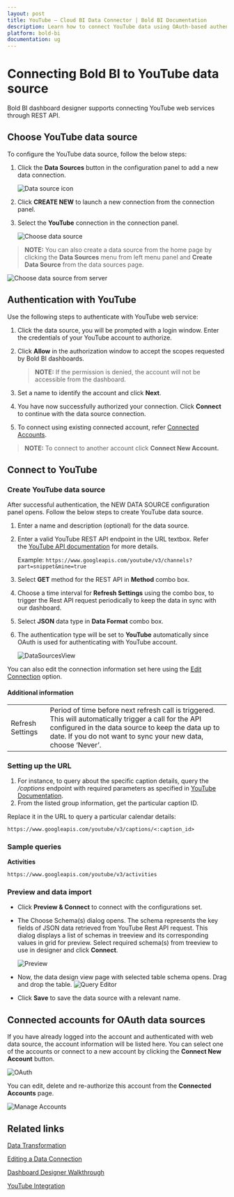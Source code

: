 ```yaml
---
layout: post
title: YouTube – Cloud BI Data Connector | Bold BI Documentation
description: Learn how to connect YouTube data using OAuth-based authentication through REST API endpoint with Bold BI Cloud.
platform: bold-bi
documentation: ug
---
```


# Connecting Bold BI to YouTube data source
Bold BI dashboard designer supports connecting YouTube web services through REST API. 

## Choose YouTube data source
To configure the YouTube data source, follow the below steps:
1. Click the **Data Sources** button in the configuration panel to add a new data connection.

   ![Data source icon](/static/assets/cloud/working-with-datasource/data-connectors/images/common/DataSourcesIcon.png)

2. Click **CREATE NEW** to launch a new connection from the connection panel.
3. Select the **YouTube** connection in the connection panel.

   ![Choose data source](/static/assets/cloud/working-with-datasource/data-connectors/images/Youtube/ChooseDS.png)

> **NOTE:** You can also create a data source from the home page by clicking the **Data Sources** menu from left menu panel and **Create Data Source** from the data sources page.

   ![Choose data source from server](/static/assets/cloud/working-with-datasource/data-connectors/images/Youtube/ChooseDS_Server.png)

## Authentication with YouTube
Use the following steps to authenticate with YouTube web service:

1. Click the data source, you will be prompted with a login window. Enter the credentials of your YouTube account to authorize.
2. Click **Allow** in the authorization window to accept the scopes requested by Bold BI dashboards.

   > **NOTE:** If the permission is denied, the account will not be accessible from the dashboard.

3. Set a name to identify the account and click **Next**. 
4. You have now successfully authorized your connection. Click **Connect** to continue with the data source connection.
5. To connect using existing connected account, refer [Connected Accounts](/cloud-bi/working-with-data-source/data-connectors/youtube/#connected-accounts-for-oauth-data-sources).

> **NOTE:** To connect to another account click **Connect New Account.**


## Connect to YouTube
### Create YouTube data source
After successful authentication, the NEW DATA SOURCE configuration panel opens. Follow the below steps to create YouTube data source.
1. Enter a name and description (optional) for the data source.
2. Enter a valid YouTube REST API endpoint in the URL textbox. Refer the [YouTube API documentation](https://developers.google.com/youtube/v3/docs/) for more details.

    Example: `https://www.googleapis.com/youtube/v3/channels?part=snippet&mine=true`    
3. Select **GET** method for the REST API in **Method** combo box.
4. Choose a time interval for **Refresh Settings** using the combo box, to trigger the Rest API request periodically to keep the data in sync with our dashboard.  
5. Select **JSON** data type in **Data Format** combo box.
6. The authentication type will be set to **YouTube** automatically since OAuth is used for authenticating with YouTube account.

    ![DataSourcesView](/static/assets/cloud/working-with-datasource/data-connectors/images/Youtube/DataSourcesView.png)

You can also edit the connection information set here using the [Edit Connection](/cloud-bi/working-with-data-source/editing-a-data-connection/) option.

#### Additional information
<table width="600">
<tr>
<td>
Refresh Settings
</td>
<td>
Period of time before next refresh call is triggered. This will automatically trigger a call for the API configured in the data source to keep the data up to date. If you do not want to sync your new data, choose ‘Never’.
</td>
</tr>
</table>

### Setting up the URL
1. For instance, to query about the specific caption details, query the <i>/captions</i> endpoint with required parameters as specified in [YouTube Documentation](https://developers.google.com/youtube/v3/docs/captions/list).
2. From the listed group information, get the particular caption ID.

Replace it in the URL to query a particular calendar details:

`https://www.googleapis.com/youtube/v3/captions/<:caption_id>`

### Sample queries
**Activities**

`https://www.googleapis.com/youtube/v3/activities`

### Preview and data import
* Click **Preview & Connect** to connect with the configurations set.
* The Choose Schema(s) dialog opens. The schema represents the key fields of JSON data retrieved from YouTube Rest API request. This dialog displays a list of schemas in treeview and its corresponding values in grid for preview. Select required schema(s) from treeview to use in designer and click **Connect**.

   ![Preview](/static/assets/cloud/working-with-datasource/data-connectors/images/common/Preview.png)

* Now, the data design view page with selected table schema opens. Drag and drop the table.
   ![Query Editor](/static/assets/cloud/working-with-datasource/data-connectors/images/common/QueryEditor.png)

* Click **Save** to save the data source with a relevant name.

## Connected accounts for OAuth data sources
If you have already logged into the account and authenticated with web data source, the account information will be listed here. You can select one of the accounts or connect to a new account by clicking the **Connect New Account** button.

   ![OAuth](/static/assets/cloud/working-with-datasource/data-connectors/images/Youtube/OAuthDS.png)

You can edit, delete and re-authorize this account from the **Connected Accounts** page.

   ![Manage Accounts](/static/assets/cloud/working-with-datasource/data-connectors/images/Youtube/ManageDS.png)

## Related links

[Data Transformation](/cloud-bi/working-with-data-source/transforming-data/joining-table/)

[Editing a Data Connection](/cloud-bi/working-with-data-source/editing-a-data-connection/)   

[Dashboard Designer Walkthrough](/cloud-bi/getting-started/quick-start/)

[YouTube Integration](https://www.boldbi.com/integrations/youtube?utm_source=syncfusion&utm_medium=documentation&utm_campaign=boldbiyoutubeintegration)